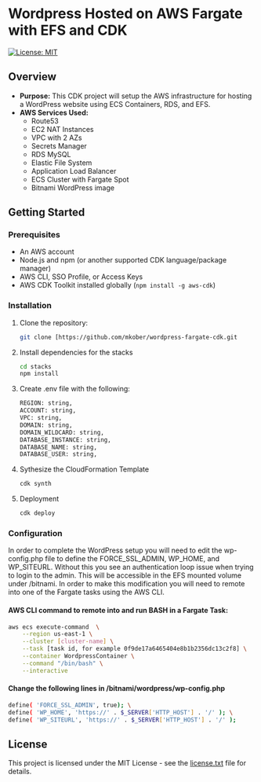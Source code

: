 # Wordpress Hosted on AWS Fargate with EFS and CDK

[![License: MIT](https://img.shields.io/badge/License-MIT-yellow.svg)](LICENSE)

## Overview
* **Purpose:** This CDK project will setup the AWS infrastructure for hosting a WordPress website using ECS Containers, RDS, and EFS.
* **AWS Services Used:** 
    - Route53
    - EC2 NAT Instances
    - VPC with 2 AZs
    - Secrets Manager
    - RDS MySQL
    - Elastic File System
    - Application Load Balancer
    - ECS Cluster with Fargate Spot
    - Bitnami WordPress image

## Getting Started

### Prerequisites
* An AWS account 
* Node.js and npm (or another supported CDK language/package manager)
* AWS CLI, SSO Profile, or Access Keys
* AWS CDK Toolkit installed globally (`npm install -g aws-cdk`)

### Installation

1. Clone the repository:
   ```bash
   git clone [https://github.com/mkober/wordpress-fargate-cdk.git
   ```
   
2. Install dependencies for the stacks
   ```bash
   cd stacks
   npm install
   ```
   
3. Create .env file with the following:
   ```bash
   REGION: string,
   ACCOUNT: string,
   VPC: string,
   DOMAIN: string,
   DOMAIN_WILDCARD: string,
   DATABASE_INSTANCE: string,
   DATABASE_NAME: string,
   DATABASE_USER: string,
   ```
3. Sythesize the CloudFormation Template
   ```bash
   cdk synth
   ```
4. Deployment
   ```bash
   cdk deploy
   ```
   
### Configuration
In order to complete the WordPress setup you will need to edit the wp-config.php file to define the FORCE_SSL_ADMIN, WP_HOME, and WP_SITEURL. Without this you see an authentication loop issue when trying to login to the admin. This will be accessible in the EFS mounted volume under /bitnami. In order to make this modification you will need to remote into one of the Fargate tasks using the AWS CLI. 

#### AWS CLI command to remote into and run BASH in a Fargate Task:
```bash
aws ecs execute-command  \
    --region us-east-1 \
    --cluster [cluster-name] \
    --task [task id, for example 0f9de17a6465404e8b1b2356dc13c2f8] \
    --container WordpressContainer \
    --command "/bin/bash" \
    --interactive
```
#### Change the following lines in /bitnami/wordpress/wp-config.php 
```bash
define( 'FORCE_SSL_ADMIN', true); \
define( 'WP_HOME', 'https://' . $_SERVER['HTTP_HOST'] . '/' ); \
define( 'WP_SITEURL', 'https://' . $_SERVER['HTTP_HOST'] . '/' );
```

## License
This project is licensed under the MIT License - see the [license.txt](license.txt) file for details.
